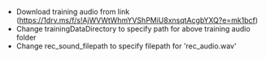 - Download training audio from link (https://1drv.ms/f/s!AjWVWtWhmYVShPMiU8xnsqtAcgbYXQ?e=mk1bcf)
- Change trainingDataDirectory to specify path for above training audio folder 
- Change rec_sound_filepath to specify filepath for 'rec_audio.wav'